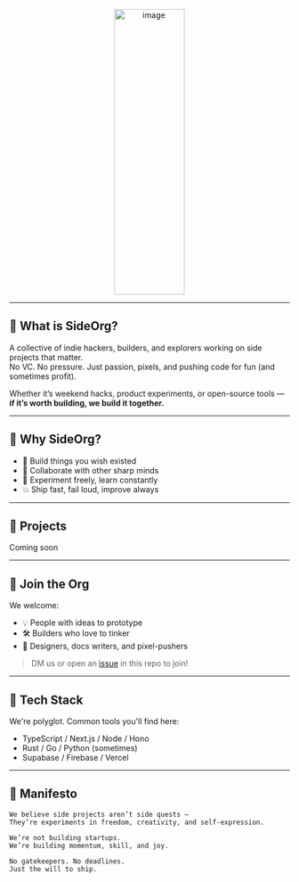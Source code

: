 <div align="center">
<img width="50%" height="512" alt="image" src="https://github.com/user-attachments/assets/2a214661-4951-4105-9f00-9ceeedcefacb" />

</div>

---

## 🚀 What is SideOrg?

A collective of indie hackers, builders, and explorers working on side projects that matter.  
No VC. No pressure. Just passion, pixels, and pushing code for fun (and sometimes profit).

Whether it’s weekend hacks, product experiments, or open-source tools —  
**if it’s worth building, we build it together.**

---

## 🧠 Why SideOrg?

- 🔧 Build things you wish existed
- 🤝 Collaborate with other sharp minds
- 🧪 Experiment freely, learn constantly
- 💥 Ship fast, fail loud, improve always

---

## 📂 Projects

<!--Explore some of the weird, wonderful, and wildly useful projects:
- [`/projects`](/projects) – Main directory of living projects
- [`/experiments`](/experiments) – Fast hacks, no strings attached
- [`/templates`](/templates) – Starter kits and boilerplates -->
Coming soon

---

## 👥 Join the Org

We welcome:
- 💡 People with ideas to prototype
- 🛠️ Builders who love to tinker
- 🎨 Designers, docs writers, and pixel-pushers

> DM us or open an [issue](https://github.com/SideOrg/sideorg/issues) in this repo to join!

---

## 🧰 Tech Stack

We're polyglot. Common tools you'll find here:
- TypeScript / Next.js / Node / Hono
- Rust / Go / Python (sometimes)
- Supabase / Firebase / Vercel 

---

## 📜 Manifesto

```text
We believe side projects aren’t side quests —
They’re experiments in freedom, creativity, and self-expression.

We’re not building startups.  
We’re building momentum, skill, and joy.

No gatekeepers. No deadlines.  
Just the will to ship.
